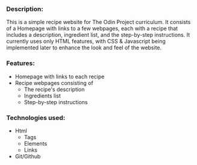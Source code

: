 ### Description:
This is a simple recipe website for The Odin Project curriculum. It consists of a Homepage with links to a few webpages, each with a recipe that includes a description, ingredient list, and the step-by-step instructions. It currently uses only HTML features, with CSS & Javascript being implemented later to enhance the look and feel of the website. 

### Features:
- Homepage with links to each recipe
- Recipe webpages consisting of
    - The recipe's description
    - Ingredients list
    - Step-by-step instructions

### Technologies used:
- Html
    - Tags
    - Elements
    - Links
- Git/Github
